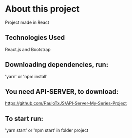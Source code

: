 # About this project

Project made in React

## Technologies Used
React.js and Bootstrap

## Downloading dependencies, run:
'yarn' or 'npm install'

## You need API-SERVER, to download:
https://github.com/PauloTxJS/API-Server-My-Series-Project

## To start run: 
'yarn start' or 'npm start' in folder project
